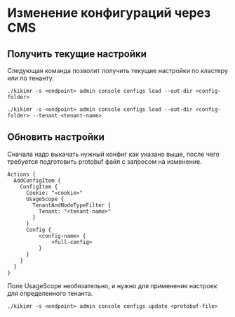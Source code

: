 # Изменение конфигураций через CMS

## Получить текущие настройки

Следующая команда позволит получить текущие настройки по кластеру или по тенанту.

```
./kikimr -s <endpoint> admin console configs load --out-dir <config-folder>
```

```
./kikimr -s <endpoint> admin console configs load --out-dir <config-folder> --tenant <tenant-name>
```

## Обновить настройки

Сначала надо выкачать нужный конфиг как указано выше, после чего требуется подготовить protobuf файл с запросом на изменение.

```
Actions {
  AddConfigItem {
    ConfigItem {
      Cookie: "<cookie>"
      UsageScope {
        TenantAndNodeTypeFilter {
          Tenant: "<tenant-name>"
        }
      }
      Config {
          <config-name> {
              <full-config>
          }
      }
    }
  }
}
```

Поле UsageScope необязательно, и нужно для применения настроек для определенного тенанта.

```
./kikimr -s <endpoint> admin console configs update <protobuf-file>
```
